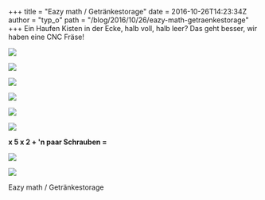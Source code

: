 +++
title = "Eazy math / Getränkestorage"
date = 2016-10-26T14:23:34Z
author = "typ_o"
path = "/blog/2016/10/26/eazy-math-getraenkestorage"
+++
Ein Haufen Kisten in der Ecke, halb voll, halb leer? Das geht besser,
wir haben eine CNC Fräse!

[![](/media/DSC_6639.serendipityThumb.JPG)](/media/DSC_6639.JPG)

[![](/media/DSC_6653.serendipityThumb.JPG)](/media/DSC_6653.JPG)

[![](/media/DSC_6637.serendipityThumb.JPG)](/media/DSC_6637.JPG)

[![](/media/DSC_6641.serendipityThumb.JPG)](/media/DSC_6641.JPG)

[![](/media/DSC_6642.serendipityThumb.JPG)](/media/DSC_6642.JPG)

[![](/media/DSC_6657.serendipityThumb.JPG)](/media/DSC_6657.JPG)

**x 5 x 2 + \'n paar Schrauben =**

[![](/media/DSC_6658.serendipityThumb.JPG)](/media/DSC_6658.JPG)

[![](/media/regal_v2.serendipityThumb.png)](/media/regal_v2.png)

Eazy math / Getränkestorage
